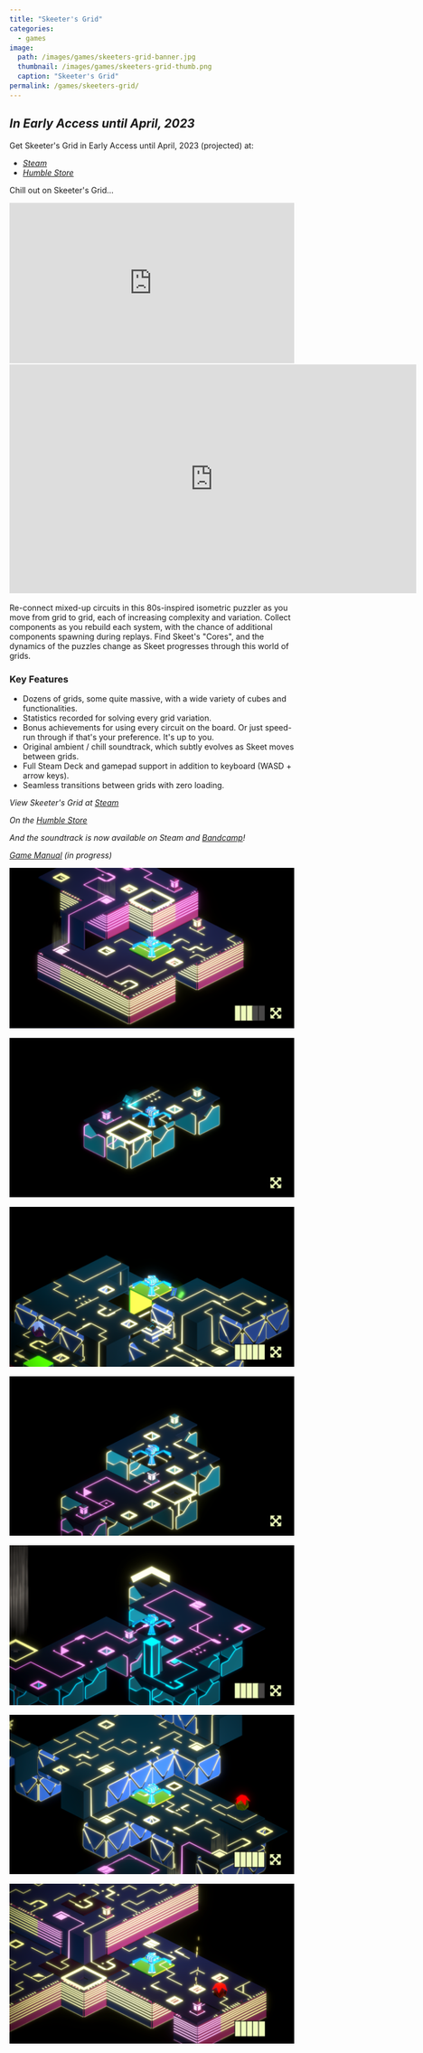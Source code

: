 ```yaml
---
title: "Skeeter's Grid"
categories:
  - games
image:
  path: /images/games/skeeters-grid-banner.jpg
  thumbnail: /images/games/skeeters-grid-thumb.png
  caption: "Skeeter's Grid"
permalink: /games/skeeters-grid/ 
---
```

*In Early Access until April, 2023*
---

Get Skeeter's Grid in Early Access until April, 2023 (projected) at:

* *[Steam](https://store.steampowered.com/app/1773440/Skeeters_Grid/)*
* *[Humble Store](https://www.humblebundle.com/store/skeeters-grid)*

Chill out on Skeeter's Grid...

<iframe style="aspect-ratio: 16 / 9; height: auto; width: 100%"  src="https://www.youtube.com/embed/3OSlEwX0piM" title="YouTube video player" frameborder="0" allow="accelerometer; autoplay; clipboard-write; encrypted-media; gyroscope; picture-in-picture" allowfullscreen></iframe>

<iframe width="720" height="405" src="https://www.youtube.com/embed/3OSlEwX0piM" title="YouTube video player" frameborder="0" allow="accelerometer; autoplay; clipboard-write; encrypted-media; gyroscope; picture-in-picture" allowfullscreen></iframe>

Re-connect mixed-up circuits in this 80s-inspired isometric puzzler as you move from grid to grid, each of increasing complexity and variation. Collect components as you rebuild each system, with the chance of additional components spawning during replays. Find Skeet's "Cores", and the dynamics of the puzzles change as Skeet progresses through this world of grids.

### Key Features
* Dozens of grids, some quite massive, with a wide variety of cubes and functionalities.
* Statistics recorded for solving every grid variation.
* Bonus achievements for using every circuit on the board. Or just speed-run through if that's your preference. It's up to you.
* Original ambient / chill soundtrack, which subtly evolves as Skeet moves between grids.
* Full Steam Deck and gamepad support in addition to keyboard (WASD + arrow keys).
* Seamless transitions between grids with zero loading.

*View Skeeter's Grid at [Steam](https://store.steampowered.com/app/1773440/Skeeters_Grid/)*

*On the [Humble Store](https://www.humblebundle.com/store/skeeters-grid)*

*And the soundtrack is now available on Steam and [Bandcamp](https://strangeshuttle.bandcamp.com/album/skeeters-grid-ost-1)!*

*[Game Manual](https://www.strangeshuttle.com/games/skeeters-grid-manual/) (in progress)*

![Skeeter's Grid Screenshot](/images/games/ea/0.1.2.png)

![Skeeter's Grid Screenshot](/images/games/ea/0.0.0.png)

![Skeeter's Grid Screenshot](/images/games/ea/0.2.4.png)

![Skeeter's Grid Screenshot](/images/games/ea/0.0.2.png)

![Skeeter's Grid Screenshot](/images/games/ea/0.0.5.png)

![Skeeter's Grid Screenshot](/images/games/ea/0.2.3.png)

![Skeeter's Grid Screenshot](/images/games/ea/0.1.4.png)
